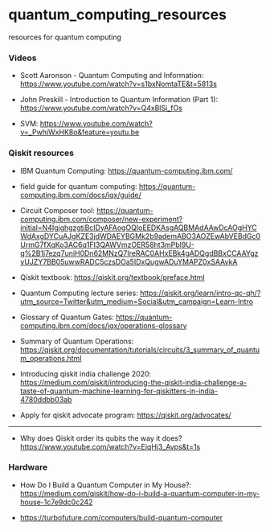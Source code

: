 # quantum_computing_resources
resources for quantum computing

### Videos
* Scott Aaronson - Quantum Computing and Information: https://www.youtube.com/watch?v=s1bxNomtaTE&t=5813s
* John Preskill - Introduction to Quantum Information (Part 1): https://www.youtube.com/watch?v=Q4xBlSi_fOs

* SVM: https://www.youtube.com/watch?v=_PwhiWxHK8o&feature=youtu.be

### Qiskit resources

* IBM Quantum Computing: https://quantum-computing.ibm.com/

* field guide for quantum computing: https://quantum-computing.ibm.com/docs/iqx/guide/

* Circuit Composer tool: https://quantum-computing.ibm.com/composer/new-experiment?initial=N4IgjghgzgtiBcIDyAFAogOQIoEEDKAsgAQBMAdAAwDcAOgHYCWdAxgDYCuAJgKZE3jdWDAEYBGMk2b9ademABO3AOZEwAbVEBdGc0UrmG7fXqKo3AC6q1FI3QAWVmzOER58ht3mPbl9U-q%2B1j7ezq7uniH0Dn62MNzQ7IreRAC0AHxEBk4gADQgdBBxCCAAYgzyUJZY7BB05uwwRADC5czsDOa5IDxQugwADuYMAPZ0xSAAvkA

* Qiskit textbook: https://qiskit.org/textbook/preface.html

* Quantum Computing lecture series: https://qiskit.org/learn/intro-qc-qh/?utm_source=Twitter&utm_medium=Social&utm_campaign=Learn-Intro

* Glossary of Quantum Gates: https://quantum-computing.ibm.com/docs/iqx/operations-glossary

* Summary of Quantum Operations: https://qiskit.org/documentation/tutorials/circuits/3_summary_of_quantum_operations.html

* Introducing qiskit india challenge 2020: https://medium.com/qiskit/introducing-the-qiskit-india-challenge-a-taste-of-quantum-machine-learning-for-qiskitters-in-india-4780ddbb03ab

* Apply for qiskit advocate program: https://qiskit.org/advocates/

------------------------------------------------------

* Why does Qiskit order its qubits the way it does? https://www.youtube.com/watch?v=EiqHj3_Avps&t=1s

### Hardware

* How Do I Build a Quantum Computer in My House?: https://medium.com/qiskit/how-do-i-build-a-quantum-computer-in-my-house-1c7e9dc0c242

* https://turbofuture.com/computers/build-quantum-computer
